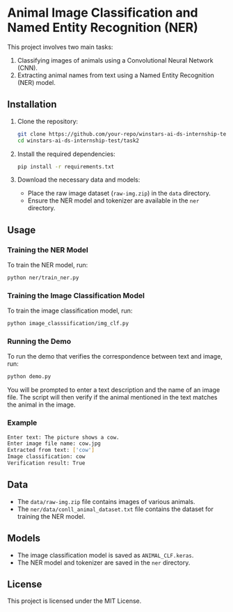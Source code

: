 # Animal Image Classification and Named Entity Recognition (NER)

This project involves two main tasks:
1. Classifying images of animals using a Convolutional Neural Network (CNN).
2. Extracting animal names from text using a Named Entity Recognition (NER) model.

## Installation

1. Clone the repository:
    ```sh
    git clone https://github.com/your-repo/winstars-ai-ds-internship-test.git
    cd winstars-ai-ds-internship-test/task2
    ```

2. Install the required dependencies:
    ```sh
    pip install -r requirements.txt
    ```

3. Download the necessary data and models:
    - Place the raw image dataset (`raw-img.zip`) in the `data` directory.
    - Ensure the NER model and tokenizer are available in the `ner` directory.

## Usage

### Training the NER Model

To train the NER model, run:
```sh
python ner/train_ner.py
```

### Training the Image Classification Model

To train the image classification model, run:
```sh
python image_classsification/img_clf.py
```

### Running the Demo

To run the demo that verifies the correspondence between text and image, run:
```sh
python demo.py
```

You will be prompted to enter a text description and the name of an image file. The script will then verify if the animal mentioned in the text matches the animal in the image.

### Example

```sh
Enter text: The picture shows a cow.
Enter image file name: cow.jpg
Extracted from text: ['cow']
Image classification: cow
Verification result: True
```

## Data

- The `data/raw-img.zip` file contains images of various animals.
- The `ner/data/conll_animal_dataset.txt` file contains the dataset for training the NER model.

## Models

- The image classification model is saved as `ANIMAL_CLF.keras`.
- The NER model and tokenizer are saved in the `ner` directory.

## License

This project is licensed under the MIT License.
